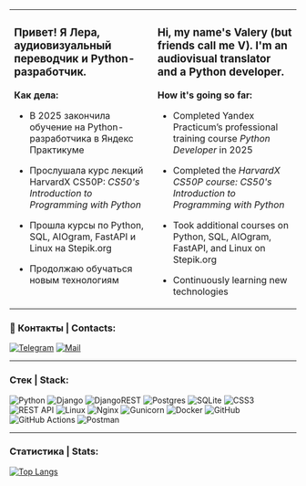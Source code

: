 <table>
  <tr>
    <td width="50%" valign="top">

<h3>Привет! Я Лера,
  аудиовизуальный переводчик и Python-разработчик.</h3>

**Как дела:**
- В 2025 закончила обучение на Python-разработчика в Яндекс Практикуме  
- Прослушала курс лекций HarvardX CS50P: *CS50's Introduction to Programming with Python*
- Прошла курсы по Python, SQL, AIOgram, FastAPI и Linux на Stepik.org  
- Продолжаю обучаться новым технологиям

    </td>
    <td width="50%" valign="top">

<h3>Hi, my name's Valery (but friends call me V).
  I'm an audiovisual translator and a Python developer.</h3>

**How it's going so far:**
- Completed Yandex Practicum’s professional training course *Python Developer* in 2025  
- Completed the *HarvardX CS50P course: CS50's Introduction to Programming with Python*
- Took additional courses on Python, SQL, AIOgram, FastAPI, and Linux on Stepik.org
- Continuously learning new technologies

    </td>
  </tr>
</table>

### :calling: Контакты | Contacts:

[![Telegram](https://img.shields.io/badge/Telegram-blue?style=flat&logo=telegram&logoColor=white&logoSize=auto&labelColor=014f86&color=014f86
)](https://t.me/vr2306) [![Mail](https://img.shields.io/badge/Gmail-blue?style=flat&logo=gmail&logoColor=white&logoSize=auto&labelColor=b7094c&color=b7094c)](mailto:valery0623@gmail.com)

---

### Cтек | Stack:
![Python](https://img.shields.io/badge/python-3670A0?style=for-the-badge&logo=python&logoColor=ffdd54)
![Django](https://img.shields.io/badge/django-%23092E20.svg?style=for-the-badge&logo=django&logoColor=white)
![DjangoREST](https://img.shields.io/badge/DJANGO-REST-ff1709?style=for-the-badge&logo=django&logoColor=white&color=ff1709&labelColor=gray)
![Postgres](https://img.shields.io/badge/postgres-%23316192.svg?style=for-the-badge&logo=postgresql&logoColor=white)
![SQLite](https://img.shields.io/badge/sqlite-%2307405e.svg?style=for-the-badge&logo=sqlite&logoColor=white)
![CSS3](https://img.shields.io/badge/css3-%231572B6.svg?style=for-the-badge&logo=css3&logoColor=white)
![REST API](https://img.shields.io/badge/REST%20API-%23266999.svg?style=for-the-badge)
![Linux](https://img.shields.io/badge/Linux-FCC624?style=for-the-badge&logo=linux&logoColor=black)
![Nginx](https://img.shields.io/badge/nginx-%23009639.svg?style=for-the-badge&logo=nginx&logoColor=white)
![Gunicorn](https://img.shields.io/badge/gunicorn-%298729.svg?style=for-the-badge&logo=gunicorn&logoColor=white)
![Docker](https://img.shields.io/badge/docker-%230db7ed.svg?style=for-the-badge&logo=docker&logoColor=white)
![GitHub](https://img.shields.io/badge/github-%23121011.svg?style=for-the-badge&logo=github&logoColor=white)
![GitHub Actions](https://img.shields.io/badge/github%20actions-%232671E5.svg?style=for-the-badge&logo=githubactions&logoColor=white)
![Postman](https://img.shields.io/badge/Postman-FF6C37?style=for-the-badge&logo=postman&logoColor=white)

---

### Cтатистика | Stats:

[![Top Langs](https://github-readme-stats.vercel.app/api/top-langs/?username=ValeryRabchenyuk&layout=compact)](https://github.com/anuraghazra/github-readme-stats)

